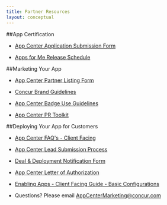 ```yaml
---
title: Partner Resources 
layout: conceptual
---
```



##App Certification
* [App Center Application Submission Form][1]
   
* [Apps for Me Release Schedule][2]

##Marketing Your App
* [App Center Partner Listing Form][3]

* [Concur Brand Guidelines][4]

* [App Center Badge Use Guidelines][5]

* [App Center PR Toolkit][6]

##Deploying Your App for Customers
* [App Center FAQ's - Client Facing][7]

* [App Center Lead Submission Process][8]

* [Deal & Deployment Notification Form][9]

* [App Center Letter of Authorization][10]
	
* [Enabling Apps - Client Facing Guide - Basic Configurations][11]

* Questions? Please email <AppCenterMarketing@concur.com>


[1]:https://assets.concur.com/partner-docs/app_center_application%20_submission_form_111214.pdf "Application Submission Form"
[2]:https://assets.concur.com/partner-docs/apps_for_me_release_schedule_111914.pdf "Appls for Me Release Schedule"
[3]:https://assets.concur.com/partner-docs/app_center_partner_listing_form_111214.pdf "App Center Listing Form"
[4]: https://assets.concur.com/partner-docs/concur_brand_guidelines_101113.pdf "Concur Brand Guidelines"
[5]:https://assets.concur.com/partner-docs/app_center_badge_use_guidelines_031813.pdf "App Center Badge Use Guidelines"
[6]:https://assets.concur.com/partner-docs/app_center_pr_toolkit_111214.pdf "App Center PR Tool Kit"
[7]: https://assets.concur.com/partner-docs/app_center_faqs_client_facing_041713.pdf "App Center FAQs - Client Facing"
[8]: https://assets.concur.com/partner-docs/app_center_lead_submission_process_010515.pdf "App Center Lead Submission Process"
[9]: http://info.concur.com/forms/AppCenter-DealTracking "Deal & Deployment Notification Form"
[10]: https://assets.concur.com/partner-docs/app_center_letter_of_authorization.pdf "App Center Letter of Authorization"
[11]: https://assets.concur.com/partner-docs/guide_to_enabling_app_center_solutions_basic_012815.pdf "Enabling Apps - Client Facing Guide"
